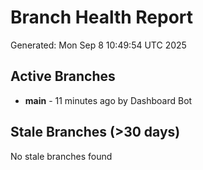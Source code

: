 # Branch Health Report
Generated: Mon Sep  8 10:49:54 UTC 2025

## Active Branches
- **main** - 11 minutes ago by Dashboard Bot

## Stale Branches (>30 days)
No stale branches found

